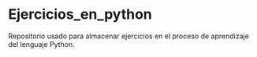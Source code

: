 # Ejercicios_en_python
Repositorio usado para almacenar ejercicios en el proceso de aprendizaje del lenguaje Python.
